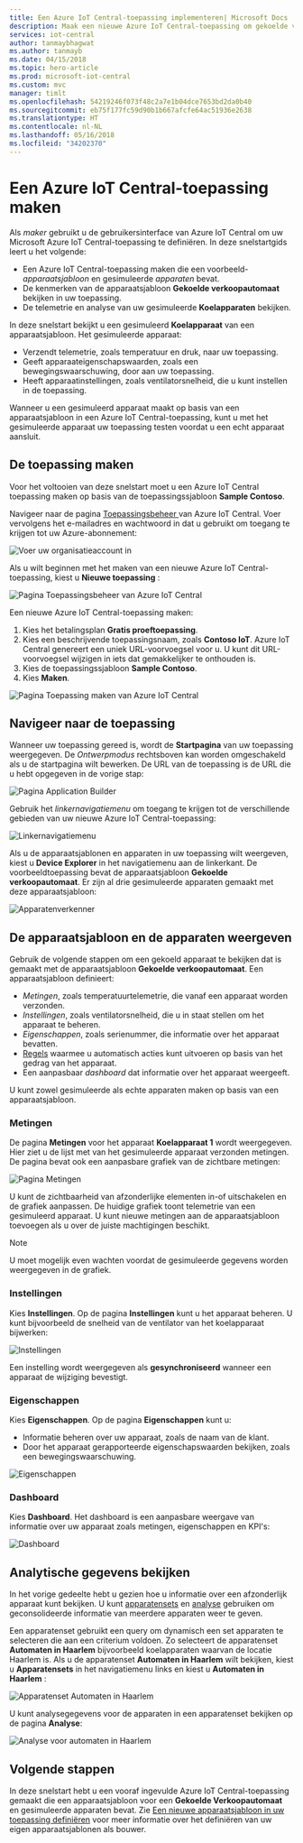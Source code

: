 ```yaml
---
title: Een Azure IoT Central-toepassing implementeren| Microsoft Docs
description: Maak een nieuwe Azure IoT Central-toepassing om gekoelde verkoopautomaten te beheren. Bekijk de telemetriegegevens die worden gegenereerd door uw gesimuleerde apparaten.
services: iot-central
author: tanmaybhagwat
ms.author: tanmayb
ms.date: 04/15/2018
ms.topic: hero-article
ms.prod: microsoft-iot-central
ms.custom: mvc
manager: timlt
ms.openlocfilehash: 54219246f073f48c2a7e1b04dce7653bd2da0b40
ms.sourcegitcommit: eb75f177fc59d90b1b667afcfe64ac51936e2638
ms.translationtype: HT
ms.contentlocale: nl-NL
ms.lasthandoff: 05/16/2018
ms.locfileid: "34202370"
---
```

# <a name="create-an-azure-iot-central-application"></a>Een Azure IoT Central-toepassing maken

Als _maker_ gebruikt u de gebruikersinterface van Azure IoT Central om uw Microsoft Azure IoT Central-toepassing te definiëren. In deze snelstartgids leert u het volgende:

- Een Azure IoT Central-toepassing maken die een voorbeeld-_apparaatsjabloon_ en gesimuleerde _apparaten_ bevat.
- De kenmerken van de apparaatsjabloon **Gekoelde verkoopautomaat** bekijken in uw toepassing.
- De telemetrie en analyse van uw gesimuleerde **Koelapparaten** bekijken.

In deze snelstart bekijkt u een gesimuleerd **Koelapparaat** van een apparaatsjabloon. Het gesimuleerde apparaat:

* Verzendt telemetrie, zoals temperatuur en druk, naar uw toepassing.
* Geeft apparaateigenschapswaarden, zoals een bewegingswaarschuwing, door aan uw toepassing.
* Heeft apparaatinstellingen, zoals ventilatorsnelheid, die u kunt instellen in de toepassing.

Wanneer u een gesimuleerd apparaat maakt op basis van een apparaatsjabloon in een Azure IoT Central-toepassing, kunt u met het gesimuleerde apparaat uw toepassing testen voordat u een echt apparaat aansluit.

## <a name="create-the-application"></a>De toepassing maken

Voor het voltooien van deze snelstart moet u een Azure IoT Central toepassing maken op basis van de toepassingssjabloon **Sample Contoso**.

Navigeer naar de pagina [​​Toepassingsbeheer ](https://aka.ms/iotcentral) van Azure IoT Central. Voer vervolgens het e-mailadres en wachtwoord in dat u gebruikt om toegang te krijgen tot uw Azure-abonnement:

![Voer uw organisatieaccount in](media/quick-deploy-iot-central/sign-in.png)

Als u wilt beginnen met het maken van een nieuwe Azure IoT Central-toepassing, kiest u **Nieuwe toepassing** :

![Pagina Toepassingsbeheer van Azure IoT Central](media/quick-deploy-iot-central/iotcentralhome.png)

Een nieuwe Azure IoT Central-toepassing maken:

1. Kies het betalingsplan **Gratis proeftoepassing**.
1. Kies een beschrijvende toepassingsnaam, zoals **Contoso IoT**. Azure IoT Central genereert een uniek URL-voorvoegsel voor u. U kunt dit URL-voorvoegsel wijzigen in iets dat gemakkelijker te onthouden is.
1. Kies de toepassingssjabloon **Sample Contoso**.
1. Kies **Maken**.

![Pagina Toepassing maken van Azure IoT Central](media/quick-deploy-iot-central/iotcentralcreate.png)

## <a name="navigate-to-the-application"></a>Navigeer naar de toepassing

Wanneer uw toepassing gereed is, wordt de **Startpagina** van uw toepassing weergegeven. De _Ontwerpmodus_ rechtsboven kan worden omgeschakeld als u de startpagina wilt bewerken. De URL van de toepassing is de URL die u hebt opgegeven in de vorige stap:

![Pagina Application Builder](media/quick-deploy-iot-central/apphome.png)

Gebruik het _linkernavigatiemenu_ om toegang te krijgen tot de verschillende gebieden van uw nieuwe Azure IoT Central-toepassing:

![Linkernavigatiemenu](media/quick-deploy-iot-central/navbar.png)

Als u de apparaatsjablonen en apparaten in uw toepassing wilt weergeven, kiest u **Device Explorer** in het navigatiemenu aan de linkerkant. De voorbeeldtoepassing bevat de apparaatsjabloon **Gekoelde verkoopautomaat**. Er zijn al drie gesimuleerde apparaten gemaakt met deze apparaatsjabloon:

![Apparatenverkenner](media/quick-deploy-iot-central/deviceexplorer.png)

## <a name="view-the-device-template-and-devices"></a>De apparaatsjabloon en de apparaten weergeven

Gebruik de volgende stappen om een gekoeld ​​apparaat te bekijken dat is gemaakt met de apparaatsjabloon **Gekoelde verkoopautomaat**. Een apparaatsjabloon definieert:

* _Metingen_, zoals temperatuurtelemetrie, die vanaf een apparaat worden verzonden.
* _Instellingen_, zoals ventilatorsnelheid, die u in staat stellen om het apparaat te beheren.
* _Eigenschappen_, zoals serienummer, die informatie over het apparaat bevatten.
* [Regels](howto-create-telemetry-rules.md) waarmee u automatisch acties kunt uitvoeren op basis van het gedrag van het apparaat.
* Een aanpasbaar _dashboard_ dat informatie over het apparaat weergeeft.

U kunt zowel gesimuleerde als echte apparaten maken op basis van een apparaatsjabloon.

### <a name="measurements"></a>Metingen

De pagina **Metingen**  voor het apparaat **Koelapparaat 1** wordt weergegeven. Hier ziet u de lijst met van het gesimuleerde apparaat verzonden metingen. De pagina bevat ook een aanpasbare grafiek van de zichtbare metingen:

![Pagina Metingen](media/quick-deploy-iot-central/measurements.png)

U kunt de zichtbaarheid van afzonderlijke elementen in-of uitschakelen en de grafiek aanpassen. De huidige grafiek toont telemetrie van een gesimuleerd apparaat. U kunt nieuwe metingen aan de apparaatsjabloon toevoegen als u over de juiste machtigingen beschikt.

> [!NOTE]
> U moet mogelijk even wachten voordat de gesimuleerde gegevens worden weergegeven in de grafiek.

### <a name="settings"></a>Instellingen

Kies **Instellingen**. Op de pagina **Instellingen** kunt u het apparaat beheren. U kunt bijvoorbeeld de snelheid van de ventilator van het koelapparaat bijwerken:

![Instellingen](media/quick-deploy-iot-central/settings.png)

Een instelling wordt weergegeven als **gesynchroniseerd** wanneer een apparaat de wijziging bevestigt.

### <a name="properties"></a>Eigenschappen

Kies **Eigenschappen**. Op de pagina **Eigenschappen** kunt u:

* Informatie beheren over uw apparaat, zoals de naam van de klant.
* Door het apparaat gerapporteerde eigenschapswaarden bekijken, zoals een bewegingswaarschuwing.

![Eigenschappen](media/quick-deploy-iot-central/properties.png)

### <a name="dashboard"></a>Dashboard

Kies **Dashboard**. Het dashboard is een aanpasbare weergave van informatie over uw apparaat zoals metingen, eigenschappen en KPI's:

![Dashboard](media/quick-deploy-iot-central/dashboard.png)

## <a name="view-analytics"></a>Analytische gegevens bekijken

In het vorige gedeelte hebt u gezien hoe u informatie over een afzonderlijk apparaat kunt bekijken. U kunt [apparatensets](howto-use-device-sets.md) en [analyse](howto-create-analytics.md) gebruiken om geconsolideerde informatie van meerdere apparaten weer te geven.

Een apparatenset gebruikt een query om dynamisch een ​​set apparaten te selecteren die aan een criterium voldoen. Zo selecteert de apparatenset **Automaten in Haarlem**  bijvoorbeeld koelapparaten waarvan de locatie Haarlem is. Als u de apparatenset **Automaten in Haarlem**  wilt bekijken, kiest u **Apparatensets** in het navigatiemenu links en kiest u **Automaten in Haarlem** :

![Apparatenset Automaten in Haarlem](media/quick-deploy-iot-central/deviceset.png)

U kunt analysegegevens voor de apparaten in een apparatenset bekijken op de pagina **Analyse**:

![Analyse voor automaten in Haarlem](media/quick-deploy-iot-central/analytics.png)

## <a name="next-steps"></a>Volgende stappen

In deze snelstart hebt u een vooraf ingevulde Azure IoT Central-toepassing gemaakt die een apparaatsjabloon voor een **Gekoelde Verkoopautomaat**  en gesimuleerde apparaten bevat. Zie [Een nieuwe apparaatsjabloon in uw toepassing definiëren](tutorial-define-device-type.md) voor meer informatie over het definiëren van uw eigen apparaatsjablonen als bouwer.
